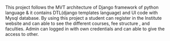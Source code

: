 This project follows the MVT architecture of Django framework of python language & it contains DTL(django templates language) and UI code with Mysql database. 
By using this project a student can register in the Institute website and can able to see the different courses, fee structure , and faculties.
Admin can logged in with own credentials and can able to  give the access to other. 
